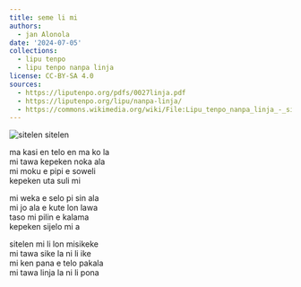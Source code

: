 ```yaml
---
title: seme li mi
authors:
  - jan Alonola
date: '2024-07-05'
collections:
  - lipu tenpo
  - lipu tenpo nanpa linja
license: CC-BY-SA 4.0
sources:
  - https://liputenpo.org/pdfs/0027linja.pdf
  - https://liputenpo.org/lipu/nanpa-linja/
  - https://commons.wikimedia.org/wiki/File:Lipu_tenpo_nanpa_linja_-_sitelen_sitelen.png
---
```


![sitelen sitelen](https://upload.wikimedia.org/wikipedia/commons/6/67/Lipu_tenpo_nanpa_linja_-_sitelen_sitelen.png)

ma kasi en telo en ma ko la  
mi tawa kepeken noka ala  
mi moku e pipi e soweli  
kepeken uta suli mi

mi weka e selo pi sin ala  
mi jo ala e kute lon lawa  
taso mi pilin e kalama  
kepeken sijelo mi a

sitelen mi li lon misikeke  
mi tawa sike la ni li ike  
mi ken pana e telo pakala  
mi tawa linja la ni li pona